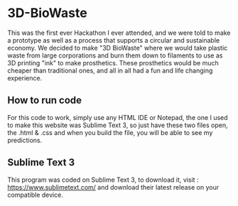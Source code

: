 # 3D-BioWaste
This was the first ever Hackathon I ever attended, and we were told to make a prototype as well as a process that supports a circular and sustainable economy. We decided to make "3D BioWaste" where we would take plastic waste from large corporations and burn them down to filaments to use as 3D printing "ink" to make prosthetics. These prosthetics would be much cheaper than traditional ones, and all in all had a fun and life changing experience.

## How to run code
For this code to work, simply use any HTML IDE or Notepad, the one I used to make this website was Sublime Text 3, so just have these two files open, the .html & .css and when you build the file, you will be able to see my predictions.

## Sublime Text 3
This program was coded on Sublime Text 3, to download it, visit : https://www.sublimetext.com/ and download their latest release on your compatible device.

